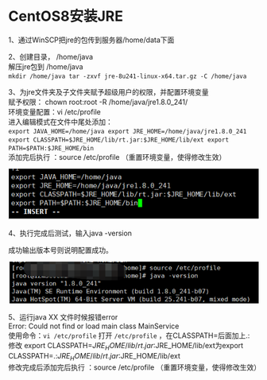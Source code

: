 # CentOS8安装JRE

1、通过WinSCP把jre的包传到服务器/home/data下面

2、创建目录， /home/java  
解压jre包到 /home/java  
`` mkdir /home/java
tar -zxvf jre-8u241-linux-x64.tar.gz -C /home/java
`` 

3、为jre文件夹及子文件夹赋予超级用户的权限，并配置环境变量  
赋予权限： chown root:root -R /home/java/jre1.8.0_241/   
环境变量配置：vi /etc/profile  
进入编辑模式在文件中尾处添加：  
``export JAVA_HOME=/home/java
export JRE_HOME=/home/java/jre1.8.0_241
export CLASSPATH=$JRE_HOME/lib/rt.jar:$JRE_HOME/lib/ext
export PATH=$PATH:$JRE_HOME/bin``  
添加完后执行 ：source /etc/profile   （重置环境变量，使得修改生效）

![image-20200229215332389](assets/image-20200229215332389.png)

4、执行完成后测试，输入java -version    

成功输出版本号则说明配置成功。 

![image-20200229215541926](assets/image-20200229215541926.png)



5、运行java XX 文件时候报错error  
Error: Could not find or load main class MainService  
使用命令：`vi /etc/profile` 打开 `/etc/profile` ，在CLASSPATH=后面加上.:  
修改 export CLASSPATH=$JRE_HOME/lib/rt.jar:$JRE_HOME/lib/ext为export   CLASSPATH=.:$JRE_HOME/lib/rt.jar:$JRE_HOME/lib/ext  
修改完成后添加完后执行 ：source /etc/profile   （重置环境变量，使得修改生效）  